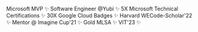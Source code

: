 Microsoft MVP ✨
Software Engineer @Yubi ✨
5X Microsoft Technical Certifications ✨
30X Google Cloud Badges ✨
Harvard WECode-Scholar'22 ✨
Mentor @ Imagine Cup'21 ✨
Gold MLSA ✨
VIT'23 ✨




<!---
Arpiiitaaa/Arpiiitaaa is a ✨ special ✨ repository because its `README.md` (this file) appears on your GitHub profile.
You can click the Preview link to take a look at your changes.
--->

